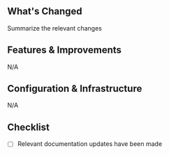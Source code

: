 ## What's Changed

Summarize the relevant changes

## Features & Improvements
N/A

## Configuration & Infrastructure
N/A

## Checklist

- [ ] Relevant documentation updates have been made
